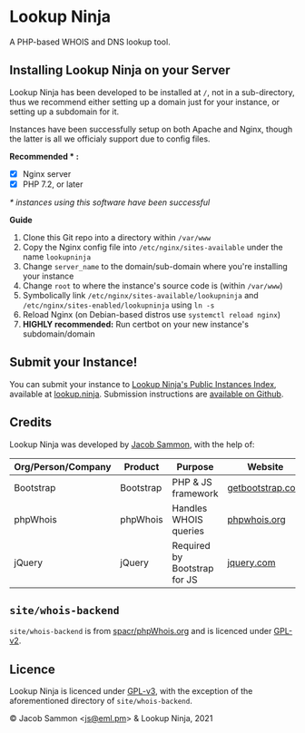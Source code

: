 # Lookup Ninja
A PHP-based WHOIS and DNS lookup tool.

## Installing Lookup Ninja on your Server
Lookup Ninja has been developed to be installed at `/`, not in a sub-directory, thus we recommend either setting up a domain just for your instance, or setting up a subdomain for it.

Instances have been successfully setup on both Apache and Nginx, though the latter is all we officialy support due to config files.

**Recommended * :**
- [x] Nginx server
- [x] PHP 7.2, or later

_* instances using this software have been successful_

**Guide**
1. Clone this Git repo into a directory within `/var/www`
2. Copy the Nginx config file into `/etc/nginx/sites-available` under the name `lookupninja`
3. Change `server_name` to the domain/sub-domain where you're installing your instance
4. Change `root` to where the instance's source code is (within `/var/www`)
5. Symbolically link `/etc/nginx/sites-available/lookupninja` and `/etc/nginx/sites-enabled/lookupninja` using `ln -s`
6. Reload Nginx (on Debian-based distros use `systemctl reload nginx`)
7. **HIGHLY recommended:** Run certbot on your new instance's subdomain/domain

## Submit your Instance!
You can submit your instance to [Lookup Ninja's Public Instances Index](https://github.com/Lookup-Ninja/PII), available at [lookup.ninja](http://lookup.ninja). Submission instructions are [available on Github](https://github.com/Lookup-Ninja/PII/blob/main/CONTRIBUTE.md).

## Credits
Lookup Ninja was developed by [Jacob Sammon](https://github.com/jacobsammon), with the help of:

| Org/Person/Company | Product |  Purpose  |   Website    |
|--------------------|---------|-----------|--------------|
| Bootstrap     | Bootstrap | PHP & JS framework | [getbootstrap.com](https://getbootstrap.com)
| phpWhois | phpWhois | Handles WHOIS queries | [phpwhois.org](https://phpwhois.org)
| jQuery | jQuery | Required by Bootstrap for JS | [jquery.com](https://jquery.com)

## `site/whois-backend`
`site/whois-backend` is from [spacr/phpWhois.org](https://github.com/sparc/phpWhois.org) and is licenced under [GPL-v2](https://github.com/sparc/phpWhois.org/blob/master/License.md).

## Licence
Lookup Ninja is licenced under [GPL-v3](https://github.com/Lookup-Ninja/LookupNinja/blob/main/LICENSE), with the exception of the aforementioned directory of `site/whois-backend`.

&copy; Jacob Sammon <[js@eml.pm](mailto:js@eml.pm)> & Lookup Ninja, 2021
